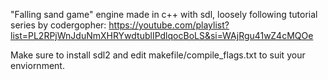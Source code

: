 "Falling sand game" engine made in c++ with sdl, loosely following tutorial series by codergopher: https://youtube.com/playlist?list=PL2RPjWnJduNmXHRYwdtublIPdlqocBoLS&si=WAjRgu41wZ4cMQOe

Make sure to install sdl2 and edit makefile/compile_flags.txt to suit your enviornment.